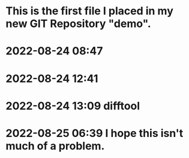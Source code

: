 # This is the first file I placed in my new GIT Repository "demo".

# 2022-08-24 08:47
# 2022-08-24 12:41
# 2022-08-24 13:09 difftool
# 2022-08-25 06:39 I hope this isn't much of a problem.